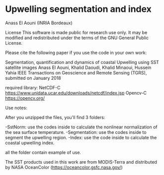 # Upwelling segmentation and index

Anass El Aouni (INRIA Bordeaux)


License This software is made public for research use only. It may be modified and redistributed under the terms of the GNU General Public License.

Please cite the following paper if you use the code in your own work:

Segmentation, quantification and dynamics of coastal Upwelling using SST satellite images
Anass El Aouni, Khalid Daoudi, Khalid Minaoui, Hussein Yahia
IEEE Transactions on Geoscience and Remote Sensing (TGRS), submitted on January 2018

required library:
NetCDF-C https://www.unidata.ucar.edu/downloads/netcdf/index.jsp
Opencv-C https://opencv.org/

Use notes:

After you unzipped the files, you'll find 3 folders:

-SstNorm: use the codes inside to calculate the nonlinear normalization of the sea surface temperature.
-Segmentation: use the codes inside to segment the upwelling region.
-Index: use the code inside to calculate the coastal upwelling index.

all the folder contain example of use. 


The SST products used in this work are from MODIS-Terra and distributed by NASA OceanColor (https://oceancolor.gsfc.nasa.gov/)

